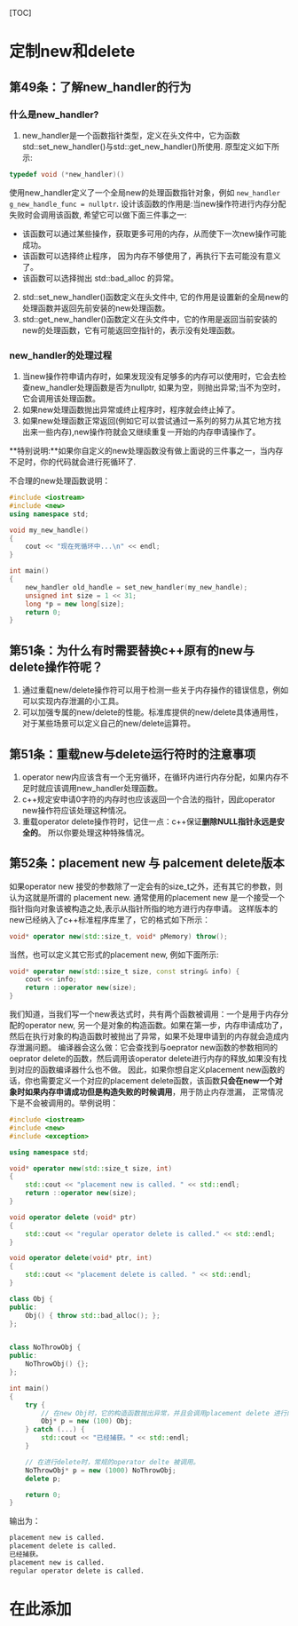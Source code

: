 
[TOC]

# **定制new和delete**

## **第49条：了解new_handler的行为**

### 什么是new_handler?

1. new_handler是一个函数指针类型，定义在<new>头文件中，它为函数std::set_new_handler()与std::get_new_handler()所使用. 原型定义如下所示:
````c++
typedef void (*new_handler)()
````
使用new_handler定义了一个全局new的处理函数指针对象，例如 `new_handler g_new_handle_func = nullptr`. 设计该函数的作用是:当new操作符进行内存分配失败时会调用该函数, 希望它可以做下面三件事之一:
- 该函数可以通过某些操作，获取更多可用的内存，从而使下一次new操作可能成功。
- 该函数可以选择终止程序， 因为内存不够使用了，再执行下去可能没有意义了。
- 该函数可以选择抛出 std::bad_alloc 的异常。
2. std::set_new_handler()函数定义在<new>头文件中, 它的作用是设置新的全局new的处理函数并返回先前安装的new处理函数。
3. std::get_new_handler()函数定义在<new>头文件中，它的作用是返回当前安装的new的处理函数，它有可能返回空指针的，表示没有处理函数。

### new_handler的处理过程

1. 当new操作符申请内存时，如果发现没有足够多的内存可以使用时，它会去检查new_handler处理函数是否为nullptr, 如果为空，则抛出异常;当不为空时，它会调用该处理函数。
2. 如果new处理函数抛出异常或终止程序时，程序就会终止掉了。
3. 如果new处理函数正常返回(例如它可以尝试通过一系列的努力从其它地方找出来一些内存),new操作符就会又继续重复一开始的内存申请操作了。

**特别说明:**如果你自定义的new处理函数没有做上面说的三件事之一，当内存不足时，你的代码就会进行死循环了. 

不合理的new处理函数说明：
````c++
#include <iostream>
#include <new>
using namespace std;

void my_new_handle()
{
    cout << "现在死循环中...\n" << endl;
}

int main()
{
    new_handler old_handle = set_new_handler(my_new_handle);
    unsigned int size = 1 << 31;
    long *p = new long[size];
    return 0;
}
````

## **第51条：为什么有时需要替换c++原有的new与delete操作符呢？**

1. 通过重载new/delete操作符可以用于检测一些关于内存操作的错误信息，例如可以实现内存泄漏的小工具。
2. 可以加强专属的new/delete的性能。标准库提供的new/delete具体通用性，对于某些场景可以定义自己的new/delete运算符。

## **第51条：重载new与delete运行符时的注意事项**

1. operator new内应该含有一个无穷循环，在循环内进行内存分配，如果内存不足时就应该调用new_handler处理函数。
2. c++规定安申请0字符的内存时也应该返回一个合法的指针，因此operator new操作符应该处理这种情况。
3. 重载operator delete操作符时，记住一点：c++保证**删除NULL指针永远是安全的**。 所以你要处理这种特殊情况。

## **第52条：placement new 与 palcement delete版本**

如果operator new 接受的参数除了一定会有的size_t之外，还有其它的参数，则认为这就是所谓的 placement new. 通常使用的placement new 是一个接受一个指针指向对象该被构造之处,表示从指针所指的地方进行内存申请。 这样版本的new已经纳入了c++标准程序库里了，它的格式如下所示：
````c++
void* operator new(std::size_t, void* pMemory) throw();
````
当然，也可以定义其它形式的placement new, 例如下面所示:
````c++
void* operator new(std::size_t size, const string& info) {
    cout << info;
    return ::operator new(size);
}
````

我们知道，当我们写一个new表达式时，共有两个函数被调用：一个是用于内存分配的operator new, 另一个是对象的构造函数。如果在第一步，内存申请成功了，然后在执行对象的构造函数时被抛出了异常，如果不处理申请到的内存就会造成内存泄漏问题。 编译器会这么做：它会查找到与oeprator new函数的参数相同的oeprator delete的函数，然后调用该operator delete进行内存的释放,如果没有找到对应的函数编译器什么也不做。 因此，如果你想自定义placement new函数的话，你也需要定义一个对应的placement delete函数，该函数**只会在new一个对象时如果内存申请成功但是构造失败的时候调用**，用于防止内存泄漏， 正常情况下是不会被调用的。举例说明：
````c++
#include <iostream>
#include <new>
#include <exception>

using namespace std;

void* operator new(std::size_t size, int)
{
    std::cout << "placement new is called. " << std::endl;
    return ::operator new(size);
}

void operator delete (void* ptr)
{
    std::cout << "regular operator delete is called." << std::endl;
}

void operator delete(void* ptr, int)
{
    std::cout << "placement delete is called. " << std::endl;
}

class Obj {
public:
    Obj() { throw std::bad_alloc(); };
};


class NoThrowObj {
public:
    NoThrowObj() {};
};

int main()
{
    try {
        // 在new Obj时，它的构造函数抛出异常，并且会调用placement delete 进行内存的释放。
        Obj* p = new (100) Obj;
    } catch (...) {
        std::cout << "已经捕获。" << std::endl;
    }

    // 在进行delete时，常规的operator delte 被调用。
    NoThrowObj* p = new (1000) NoThrowObj;
    delete p;

    return 0;
}
````

输出为：
````bash
placement new is called. 
placement delete is called. 
已经捕获。
placement new is called. 
regular operator delete is called.
````

# **在此添加**
